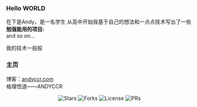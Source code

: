 ### Hello WORLD
在下是Andy，是一名学生<OVER>
从高中开始我基于自己的想法和一点点技术写出了一些**勉强能用的项目:**  
and so on...

我的技术一般般  

### 主页
博客：[andyccr.com](http://www.andyccr.com)  
格理悟道——ANDYCCR

<!-- 徽章区 -->
<p align="center">
  <img src="[https://img.shields.io/github/stars/Andyccr/repo?style=social](https://github-readme-stats.vercel.app/api?username=Andyccr&show_icons=true&count_private=true&include_all_commits=true)" alt="Stars">
  <img src="https://img.shields.io/github/forks/Andyccr/repo?style=social" alt="Forks">
  <img src="https://img.shields.io/github/license/Andyccr/repo" alt="License">
  <img src="https://img.shields.io/badge/PRs-welcome-brightgreen" alt="PRs">
</p>
